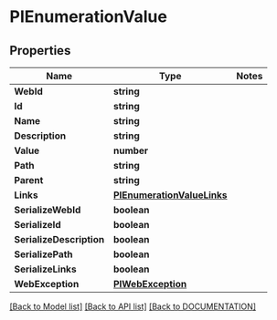 # PIEnumerationValue

## Properties
Name | Type | Notes
------------ | ------------- | -------------
**WebId** | **string**
**Id** | **string**
**Name** | **string**
**Description** | **string**
**Value** | **number**
**Path** | **string**
**Parent** | **string**
**Links** | **[**PIEnumerationValueLinks**](../models/PIEnumerationValueLinks.md)**
**SerializeWebId** | **boolean**
**SerializeId** | **boolean**
**SerializeDescription** | **boolean**
**SerializePath** | **boolean**
**SerializeLinks** | **boolean**
**WebException** | **[**PIWebException**](../models/PIWebException.md)**

[[Back to Model list]](../../DOCUMENTATION.md#documentation-for-models) [[Back to API list]](../../DOCUMENTATION.md#documentation-for-api-endpoints) [[Back to DOCUMENTATION]](../../DOCUMENTATION.md)
